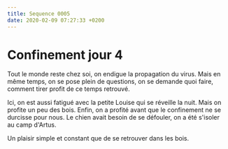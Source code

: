 ```yaml
---
title: Sequence 0005
date: 2020-02-09 07:27:33 +0200
---
```


# Confinement jour 4

Tout le monde reste chez soi, on endigue la propagation du virus. Mais en même temps, on se pose plein de questions, on se demande quoi faire, comment tirer profit de ce temps retrouvé. 

Ici, on est aussi fatigué avec la petite Louise qui se réveille la nuit.
Mais on profite un peu des bois. Enfin, on a profité avant que le confinement ne se durcisse pour nous. Le chien avait besoin de se défouler, on a été s'isoler au camp d'Artus. 

Un plaisir simple et constant que de se retrouver dans les bois.

